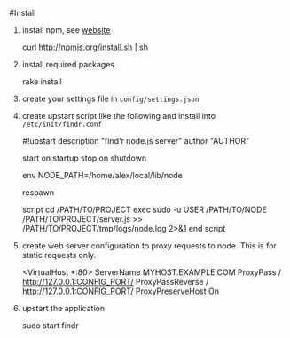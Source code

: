 #Install


1) install npm, see [website](http://github.com/isaacs/npm)

    curl http://npmjs.org/install.sh | sh

2) install required packages

    rake install
    
3) create your settings file in `config/settings.json`

4) create upstart script like the following and install into `/etc/init/findr.conf`

    \#!upstart
    description "find'r node.js server"
    author      "AUTHOR"

    start on startup
    stop on shutdown

    env NODE_PATH=/home/alex/local/lib/node

    respawn
    
    script
        cd /PATH/TO/PROJECT
        exec sudo -u USER /PATH/TO/NODE /PATH/TO/PROJECT/server.js >> /PATH/TO/PROJECT/tmp/logs/node.log 2>&1
    end script
    
    
5) create web server configuration to proxy requests to node. This is for static requests only.

    <VirtualHost *:80>
      ServerName MYHOST.EXAMPLE.COM
      ProxyPass / http://127.0.0.1:CONFIG_PORT/
      ProxyPassReverse / http://127.0.0.1:CONFIG_PORT/
      ProxyPreserveHost On
    </VirtualHost>
    
6) upstart the application 

    sudo start findr